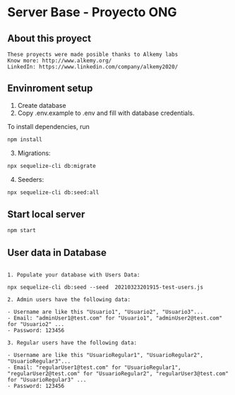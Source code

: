 # Server Base - Proyecto ONG

## About this proyect

```
These proyects were made posible thanks to Alkemy labs
Know more: http://www.alkemy.org/
LinkedIn: https://www.linkedin.com/company/alkemy2020/
```


## Envinroment setup

1. Create database
2. Copy .env.example to .env and fill with database credentials.

To install dependencies, run

```bash
npm install
```

3. Migrations:

```bash
npx sequelize-cli db:migrate
```

4. Seeders:

```bash
npx sequelize-cli db:seed:all
```

## Start local server

```bash
npm start
```

## User data in Database

```

1. Populate your database with Users Data:

npx sequelize-cli db:seed --seed  20210323201915-test-users.js

2. Admin users have the following data:

- Username are like this "Usuario1", "Usuario2", "Usuario3"...
- Email: "adminUser1@test.com" for "Usuario1", "adminUser2@test.com" for "Usuario2" ...
- Password: 123456

3. Regular users have the following data:

- Username are like this "UsuarioRegular1", "UsuarioRegular2", "UsuarioRegular3"...
- Email: "regularUser1@test.com" for "UsuarioRegular1", "regularUser2@test.com" for "UsuarioRegular2", "regularUser3@test.com" for "UsuarioRegular3" ...
- Password: 123456

```




